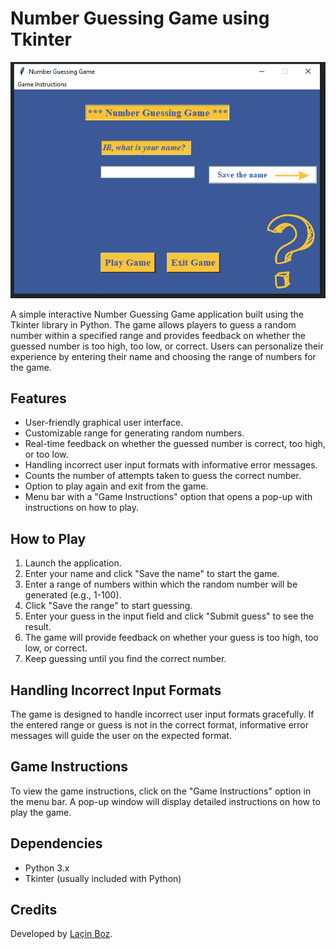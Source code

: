 # Number Guessing Game using Tkinter

![Screenshot](images/guess_game_screenshot.PNG)

A simple interactive Number Guessing Game application built using the Tkinter library in Python. The game allows players to guess a random number within a specified range and provides feedback on whether the guessed number is too high, too low, or correct. Users can personalize their experience by entering their name and choosing the range of numbers for the game.

## Features

- User-friendly graphical user interface.
- Customizable range for generating random numbers.
- Real-time feedback on whether the guessed number is correct, too high, or too low.
- Handling incorrect user input formats with informative error messages.
- Counts the number of attempts taken to guess the correct number.
- Option to play again and exit from the game.
- Menu bar with a "Game Instructions" option that opens a pop-up with instructions on how to play.

## How to Play

1. Launch the application.
2. Enter your name and click "Save the name" to start the game.
3. Enter a range of numbers within which the random number will be generated (e.g., 1-100).
4. Click "Save the range" to start guessing.
5. Enter your guess in the input field and click "Submit guess" to see the result.
6. The game will provide feedback on whether your guess is too high, too low, or correct.
7. Keep guessing until you find the correct number.

## Handling Incorrect Input Formats

The game is designed to handle incorrect user input formats gracefully. If the entered range or guess is not in the correct format, informative error messages will guide the user on the expected format.

## Game Instructions

To view the game instructions, click on the "Game Instructions" option in the menu bar. A pop-up window will display detailed instructions on how to play the game.

## Dependencies

- Python 3.x
- Tkinter (usually included with Python)

## Credits

Developed by [Laçin Boz](https://github.com/lacinboz).


